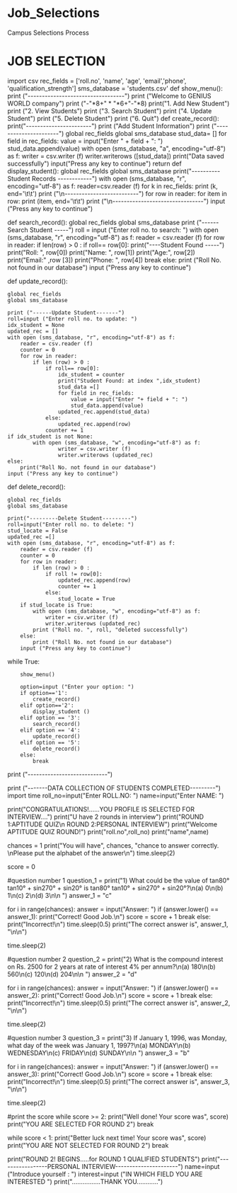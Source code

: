 # Job_Selections
Campus Selections Process

# JOB SELECTION
import csv
rec_fields = ['roll.no', 'name', 'age', 'email','phone', 'qualification_strength']
sms_database = 'students.csv'
def show_menu():
    print ("----------------------------------")
    print ("Welcome to GENIUS WORLD company")
    print ("-"*8+" * "*6+"-"*8)
    print("1. Add New Student")
    print ("2. View Students")
    print ("3. Search Student")
    print ("4. Update Student")
    print ("5. Delete Student")
    print ("6. Quit")
def create_record():
    print("-----------------------")
    print ("Add Student Information")
    print ("----------------------")
    global rec_fields
    global sms_database
    stud_data= []
    for field in rec_fields:
        value = input("Enter " + field + ": ")
        stud_data.append(value)
    with open (sms_database, "a", encoding="utf-8") as f:
        writer = csv.writer (f)
        writer.writerows ([stud_data])
    print("Data saved successfully")
    input("Press any key to continue")
    return
def display_student():
    global rec_fields
    global sms_database
    print("----------Student Records ------------")
    with open (sms_database, "r", encoding="utf-8") as f:
        reader=csv.reader (f)
        for k in rec_fields:
           print (k, end='\t\t')
        print ("\n--------------------------")
        for row in reader:
            for item in row:
                print (item, end='\t\t')
            print ("\n--------------------------------")
        input ("Press any key to continue")

def search_record():
    global rec_fields
    global sms_database
    print ("------Search Student -----")
    roll = input ("Enter roll no. to search: ")
    with open (sms_database, "r", encoding="utf-8") as f:
        reader = csv.reader (f)
        for row in reader:
            if len(row) > 0 :
                if roll== row[0]:
                    print("----Student Found -----")
                    print("Roll: ", row[0])
                    print("Name: ", row[1])
                    print("Age:", row[2])
                    print("Email:" ,row [3])
                    print("Phone: ", row[4])
                    break
            else:
                print ("Roll No. not found in our database")
        input ("Press any key to continue")

def update_record():

    global rec_fields
    global sms_database

    print ("------Update Student-------")
    roll=input ("Enter roll no. to update: ")
    idx_student = None
    updated_rec = []
    with open (sms_database, "r", encoding="utf-8") as f:
        reader = csv.reader (f)
        counter = 0
        for row in reader:
            if len (row) > 0 :
                if roll== row[0]:
                    idx_student = counter
                    print("Student Found: at index ",idx_student)
                    stud_data =[]
                    for field in rec_fields:
                        value = input("Enter "+ field + ": ")
                        stud_data.append(value)
                    updated_rec.append(stud_data)
                else:
                    updated_rec.append(row)
                counter += 1
    if idx_student is not None:
            with open (sms_database, "w", encoding="utf-8") as f:
                    writer = csv.writer (f)
                    writer.writerows (updated_rec)
    else:
        print("Roll No. not found in our database")
    input ("Press any key to continue")

def delete_record():

    global rec_fields
    global sms_database

    print("---------Delete Student---------")
    roll=input("Enter roll no. to delete: ")
    stud_locate = False
    updated_rec =[]
    with open (sms_database, "r", encoding="utf-8") as f:
        reader = csv.reader (f)
        counter = 0
        for row in reader:
            if len (row) > 0 :
                if roll != row[0]:
                    updated_rec.append(row)
                    counter += 1
                else:
                    stud_locate = True
        if stud_locate is True:
            with open (sms_database, "w", encoding="utf-8") as f:
                writer = csv.writer (f)
                writer.writerows (updated_rec)
            print ("Roll no. ", roll, "deleted successfully")
        else:
            print ("Roll No. not found in our database")
        input ("Press any key to continue")
while True:

        show_menu()

        option=input ("Enter your option: ")
        if option=='1':
            create_record()
        elif option=='2':
            display_student ()
        elif option == '3':
            search_record()
        elif option == '4':
            update_record()
        elif option == '5':
            delete_record()
        else:
            break

print ("----------------------------")

print ("-------DATA COLLECTION OF STUDENTS COMPLETED---------")
import time
roll_no=input("Enter ROLL.NO:  ")
name=input("Enter NAME: ")

print("CONGRATULATIONS!......YOU PROFILE IS SELECTED FOR INTERVIEW....")
print("U have 2 rounds in interview")
print("ROUND 1:APTITUDE QUIZ\n ROUND 2:PERSONAL INTERVIEW")
print("Welcome APTITUDE QUIZ ROUND!")
print("roll.no",roll_no)
print("name",name)


chances = 1
print("You will have", chances, "chance to answer correctly. \nPlease put the alphabet of the answer\n")
time.sleep(2)


score = 0

#question number 1
question_1 = print("1) What could be the value of tan80° tan10° + sin270° + sin20° is  tan80° tan10° + sin270° + sin20°?\n(a) 0\n(b) 1\n(c) 2\n(d) 3\n\n ")
answer_1 = "c"

for i in range(chances):
    answer = input("Answer: ")
    if (answer.lower() == answer_1):
        print("Correct! Good Job.\n")
        score = score + 1
        break
    else:
        print("Incorrect!\n")
        time.sleep(0.5)
        print("The correct answer is", answer_1, "\n\n")

time.sleep(2)

#question number 2
question_2 = print("2) What is the compound interest on Rs. 2500 for 2 years at rate of interest 4% per annum?\n(a) 180\n(b) 560\n(c) 120\n(d) 204\n\n ")
answer_2 = "d"

for i in range(chances):
    answer = input("Answer: ")
    if (answer.lower() == answer_2):
        print("Correct! Good Job.\n")
        score = score + 1
        break
    else:
        print("Incorrect!\n")
        time.sleep(0.5)
        print("The correct answer is", answer_2, "\n\n")

time.sleep(2)

#question number 3
question_3 = print("3) If January 1, 1996, was Monday, what day of the week was January 1, 1997?\n(a) MONDAY\n(b) WEDNESDAY\n(c) FRIDAY\n(d) SUNDAY\n\n ")
answer_3 = "b"

for i in range(chances):
    answer = input("Answer: ")
    if (answer.lower() == answer_3):
        print("Correct! Good Job.\n")
        score = score + 1
        break
    else:
        print("Incorrect!\n")
        time.sleep(0.5)
        print("The correct answer is", answer_3, "\n\n")

time.sleep(2)


    

#print the score
while score >= 2:
    print("Well done! Your score was", score)
    print("YOU ARE SELECTED FOR ROUND 2")
    break

while score < 1:
    print("Better luck next time! Your score was", score)
    print("YOU ARE NOT SELECTED FOR ROUND 2")
    break

print("ROUND 2! BEGINS.....for ROUND 1 QUALIFIED STUDENTS")
print("-----------------PERSONAL INTERVIEW----------------------")
name=input ("Introduce yourself : ")
interest=input ("IN WHICH FIELD YOU ARE INTERESTED ")
print("................THANK YOU............")
